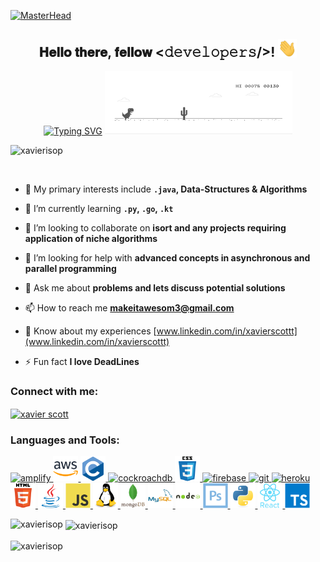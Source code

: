 [![MasterHead](https://thumbs.gfycat.com/BetterHandmadeGull-size_restricted.gif)](https://XavierisOP.io)
<div align="center">
<h2>𝐇𝐞𝐥𝐥𝐨 𝐭𝐡𝐞𝐫𝐞, 𝐟𝐞𝐥𝐥𝐨𝐰 <𝚍𝚎𝚟𝚎𝚕𝚘𝚙𝚎𝚛𝚜/>! <img src="https://github.com/ABSphreak/ABSphreak/blob/master/gifs/Hi.gif" width="30px"></h2>
</div>

<p align="center">
<a href="https://git.io/typing-svg"><img src="https://readme-typing-svg.herokuapp.com?font=Arimo&duration=3000&color=F7F7F7&vCenter=true&width=600&lines=A+Student+%F0%9F%91%A8%E2%80%8D%F0%9F%8E%93+and+a+Programing+%F0%9F%A7%91%F0%9F%8F%BB%E2%80%8D%F0%9F%92%BB+Enthusiastic+From+INDIA+%F0%9F%87%AE%F0%9F%87%B3;I+Love+%F0%9F%A7%A1+to+Learn+New+Technologies+%F0%9F%92%A1;Thanks+For+Visiting+my+GITHUB+Profile.+%F0%9F%92%95" alt="Typing SVG" /></a>
<img src="https://github.com/XavierisOP/XavierisOP/blob/main/gif/dino.gif" alt="Welcome!" width="300"/>

</p>

<p align="left"> <img src="https://komarev.com/ghpvc/?username=xavierisop&label=Profile%20views&color=0e75b6&style=flat" alt="xavierisop" /> </p>

<p align="left"> <a href="https://twitter.com/" target="blank"><img src="https://img.shields.io/twitter/follow/?logo=twitter&style=for-the-badge" alt="" /></a> </p>

- 🔭 My primary interests include **`.java`, Data-Structures & Algorithms**

- 🌱 I’m currently learning **```.py```, `.go`, `.kt`**

- 👯 I’m looking to collaborate on **isort and any projects requiring application of niche algorithms**

- 🤝 I’m looking for help with **advanced concepts in asynchronous and parallel programming**

- 💬 Ask me about **problems and lets discuss potential solutions**

- 📫 How to reach me **makeitawesom3@gmail.com**

- 📄 Know about my experiences [www.linkedin.com/in/xavierscottt](www.linkedin.com/in/xavierscottt)

- ⚡ Fun fact **I love DeadLines**

<h3 align="left">Connect with me:</h3>
<p align="left">
<a href="https://linkedin.com/in/xavier scott" target="blank"><img align="center" src="https://raw.githubusercontent.com/rahuldkjain/github-profile-readme-generator/master/src/images/icons/Social/linked-in-alt.svg" alt="xavier scott" height="30" width="40" /></a>
</p>

<h3 align="left">Languages and Tools:</h3>
<p align="left"> <a href="https://aws.amazon.com/amplify/" target="_blank" rel="noreferrer"> <img src="https://docs.amplify.aws/assets/logo-dark.svg" alt="amplify" width="40" height="40"/> </a> <a href="https://aws.amazon.com" target="_blank" rel="noreferrer"> <img src="https://raw.githubusercontent.com/devicons/devicon/master/icons/amazonwebservices/amazonwebservices-original-wordmark.svg" alt="aws" width="40" height="40"/> </a> <a href="https://www.cprogramming.com/" target="_blank" rel="noreferrer"> <img src="https://raw.githubusercontent.com/devicons/devicon/master/icons/c/c-original.svg" alt="c" width="40" height="40"/> </a> <a href="https://www.cockroachlabs.com/product/cockroachdb/" target="_blank" rel="noreferrer"> <img src="https://cdn.worldvectorlogo.com/logos/cockroachdb.svg" alt="cockroachdb" width="40" height="40"/> </a> <a href="https://www.w3schools.com/css/" target="_blank" rel="noreferrer"> <img src="https://raw.githubusercontent.com/devicons/devicon/master/icons/css3/css3-original-wordmark.svg" alt="css3" width="40" height="40"/> </a> <a href="https://firebase.google.com/" target="_blank" rel="noreferrer"> <img src="https://www.vectorlogo.zone/logos/firebase/firebase-icon.svg" alt="firebase" width="40" height="40"/> </a> <a href="https://git-scm.com/" target="_blank" rel="noreferrer"> <img src="https://www.vectorlogo.zone/logos/git-scm/git-scm-icon.svg" alt="git" width="40" height="40"/> </a> <a href="https://heroku.com" target="_blank" rel="noreferrer"> <img src="https://www.vectorlogo.zone/logos/heroku/heroku-icon.svg" alt="heroku" width="40" height="40"/> </a> <a href="https://www.w3.org/html/" target="_blank" rel="noreferrer"> <img src="https://raw.githubusercontent.com/devicons/devicon/master/icons/html5/html5-original-wordmark.svg" alt="html5" width="40" height="40"/> </a> <a href="https://www.java.com" target="_blank" rel="noreferrer"> <img src="https://raw.githubusercontent.com/devicons/devicon/master/icons/java/java-original.svg" alt="java" width="40" height="40"/> </a> <a href="https://developer.mozilla.org/en-US/docs/Web/JavaScript" target="_blank" rel="noreferrer"> <img src="https://raw.githubusercontent.com/devicons/devicon/master/icons/javascript/javascript-original.svg" alt="javascript" width="40" height="40"/> </a> <a href="https://www.linux.org/" target="_blank" rel="noreferrer"> <img src="https://raw.githubusercontent.com/devicons/devicon/master/icons/linux/linux-original.svg" alt="linux" width="40" height="40"/> </a> <a href="https://www.mongodb.com/" target="_blank" rel="noreferrer"> <img src="https://raw.githubusercontent.com/devicons/devicon/master/icons/mongodb/mongodb-original-wordmark.svg" alt="mongodb" width="40" height="40"/> </a> <a href="https://www.mysql.com/" target="_blank" rel="noreferrer"> <img src="https://raw.githubusercontent.com/devicons/devicon/master/icons/mysql/mysql-original-wordmark.svg" alt="mysql" width="40" height="40"/> </a> <a href="https://nodejs.org" target="_blank" rel="noreferrer"> <img src="https://raw.githubusercontent.com/devicons/devicon/master/icons/nodejs/nodejs-original-wordmark.svg" alt="nodejs" width="40" height="40"/> </a> <a href="https://www.photoshop.com/en" target="_blank" rel="noreferrer"> <img src="https://raw.githubusercontent.com/devicons/devicon/master/icons/photoshop/photoshop-line.svg" alt="photoshop" width="40" height="40"/> </a> <a href="https://www.python.org" target="_blank" rel="noreferrer"> <img src="https://raw.githubusercontent.com/devicons/devicon/master/icons/python/python-original.svg" alt="python" width="40" height="40"/> </a> <a href="https://reactjs.org/" target="_blank" rel="noreferrer"> <img src="https://raw.githubusercontent.com/devicons/devicon/master/icons/react/react-original-wordmark.svg" alt="react" width="40" height="40"/> </a> <a href="https://www.typescriptlang.org/" target="_blank" rel="noreferrer"> <img src="https://raw.githubusercontent.com/devicons/devicon/master/icons/typescript/typescript-original.svg" alt="typescript" width="40" height="40"/> </a> </p>

<p><img align="left" src="https://github-readme-stats.vercel.app/api/top-langs?username=xavierisop&show_icons=true&locale=en&layout=compact" alt="xavierisop" /></p>

<p>&nbsp;<img align="center" src="https://github-readme-stats.vercel.app/api?username=xavierisop&show_icons=true&locale=en" alt="xavierisop" /></p>

<p><img align="center" src="https://github-readme-streak-stats.herokuapp.com/?user=xavierisop&" alt="xavierisop" /></p>

